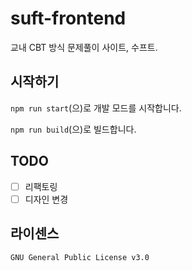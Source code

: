 # suft-frontend
교내 CBT 방식 문제풀이 사이트, 수프트.

## 시작하기
`npm run start`(으)로 개발 모드를 시작합니다.

`npm run build`(으)로 빌드합니다.

## TODO
- [ ] 리팩토링
- [ ] 디자인 변경

## 라이센스
`GNU General Public License v3.0`
